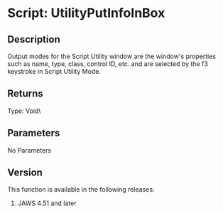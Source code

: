 # Script: UtilityPutInfoInBox

## Description

Output modes for the Script Utility window are the window\'s properties
such as name, type, class, control ID, etc. and are selected by the f3
keystroke in Script Utility Mode.

## Returns

Type: Void\

## Parameters

No Parameters

## Version

This function is available in the following releases:

1.  JAWS 4.51 and later
